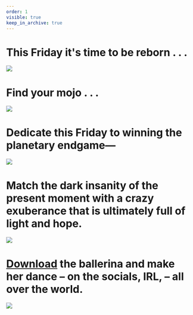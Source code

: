 ```yaml
---
order: 1
visible: true
keep_in_archive: true
---
```


# This Friday it's time to be reborn . . .

[![](https://cdn.prod.website-files.com/5ab163de19104964ce8a64b9/68cb51a9ad76da070bcaf77a_Occupy%20Everything%20cropped.jpg)](https://cdn.prod.website-files.com/5ab163de19104964ce8a64b9/68c49367de38df9ddf8ae6ef_Ballerina%20Printable.pdf)

# Find your mojo . . .

[![](https://cdn.prod.website-files.com/5ab163de19104964ce8a64b9/68cb51430f08eace0665368a_ballerina%20on%20white%20house.jpg)](https://cdn.prod.website-files.com/5ab163de19104964ce8a64b9/68c49367de38df9ddf8ae6ef_Ballerina%20Printable.pdf)

# Dedicate this Friday to winning the planetary endgame—

[![](https://cdn.prod.website-files.com/5ab163de19104964ce8a64b9/68cb54401ba826023ae06ff6_Trump-Ballerina%20(1).jpg)](https://cdn.prod.website-files.com/5ab163de19104964ce8a64b9/68c49367de38df9ddf8ae6ef_Ballerina%20Printable.pdf)

# Match the dark insanity of the present moment with a crazy exuberance that is ultimately full of light and hope.

[![](https://cdn.prod.website-files.com/5ab163de19104964ce8a64b9/68c4930ae3a60b4173beecc2_Ballerina%20Printable.jpg)](https://cdn.prod.website-files.com/5ab163de19104964ce8a64b9/68c49367de38df9ddf8ae6ef_Ballerina%20Printable.pdf)

# [Download](https://cdn.prod.website-files.com/5ab163de19104964ce8a64b9/68c49367de38df9ddf8ae6ef_Ballerina%20Printable.pdf) the ballerina and make her dance – on the socials, IRL, – all over the world.

![](https://cdn.prod.website-files.com/5ab163de19104964ce8a64b9/68cc95c9ceb7b1b9114cf69e_p7jv758oy2p91%20(1).jpg)
